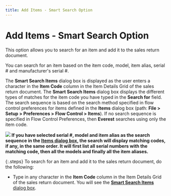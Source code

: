 ```yaml
---
title: Add Items - Smart Search Option
---
```


# Add Items - Smart Search Option


This option allows you to search for an item and add it to the sales  return document.


You can search for an item based on the item code, model, item alias,  serial # and manufacturer's serial #.


The **Smart Search Items** dialog  box is displayed as the user enters a character in the **Item 
 Code** column in the Item Details Grid of the sales return document.  The **Smart Search Items** dialog  box displays the different types of matches for the item code you have  typed in the **Search for** field.  The search sequence is based on the search method specified in flow control  preferences for items defined in the **Items**  dialog box (path: **File &gt; Setup &gt; 
 Preferences &gt; Flow Control &gt; Items**). If no search sequence  is specified in Flow Control Preferences, then **Everest**  searches using only the item code.


**![]({{site.sp_baseurl}}/img/example.gif) If  you have selected serial #, model and item alias as the search sequence  in the [**Items** dialog box]({{site.mi_chm}}/item-preferences/item-flow-control/the_flow_control_setup_dialog_box_item_details.html), the search will  display matching codes, if any, in the same order. It will first list  all serial numbers with the matching code, then all the models and finally  all the item aliases.**


{:.steps}
To search for an item and add it to the sales  return document, do the following:

- Type in any  character in the **Item Code** column  in the Item Details Grid of the sales return document. You will see the  [**Smart 
 Search Items** dialog box]({{site.sp_baseurl}}/misc/smart_search_items_dialog_box_sales_return_doc.html).

